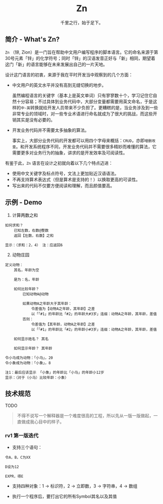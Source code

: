 <h1 align="center">Zn</h1>

<p align="center">千里之行，始于足下。</p>

## 简介 - What's Zn?

`Zn` （锌, Zion）是一门旨在帮助中文用户编写程序的脚本语言。它的命名来源于第30号元素「锌」的化学符号；同时「锌」的汉语发音正好与「新」相同，期望着这门「新」的语言能够在未来发展出自己的一片天地。

设计这门语言的初衷，来源于我在平时开发当中观察到的几个方面：

  - 中文用户的英文水平并没有高到无缝切换的地步。  
     
    虽然编程语言的关键字（基本上是英文单词）只有寥寥数十个，学习记住它自然十分容易；不过具体到业务代码中，大部分变量都需要用英文命名，于是这样的`中-英`转换就给开发人员带来不少负担了。更糟糕的是，当业务涉及到一些非常专业的领域时，对一些专业术语进行命名就成为了很大的挑战，而这些开销其实是没有必要的。

  - 开发业务代码并不需要太多抽象的算法。

    事实上，大部分业务代码的开发都可以用四个字母来概括：`CRUD`，亦即`增删改查`。和开发系统程序不同，开发业务代码并不需要很多精妙而难懂的算法，它需要更多对业务行为的抽象，讲求的是开发效率及可阅读性。

有鉴于此，`Zn` 语言在设计之初就向着以下几个特点迈进：

  - 使用中文关键字及标点符号，文法上更加贴近汉语语法。
  - 不再支持算术表达式（但是算术是支持的！）以换取更高的可读性。
  - 写出来的代码不仅要方便阅读和理解，而且颜值要高。

## 示例 - Demo

1. 计算两数之和
```zn
如何求和？
    已知左数，右数@整数
    返回【左数，右数】之和

显示：（求和：2，4） 注：应返回6
```

2. 动物庄园
```zn
定义动物：
    其名，年龄为空
    
    是为：名，年龄
    
    如何比较年龄？
        已知动物A@动物

        如果动物A之年龄大于其年龄：
            令差值为【动物A之年龄，其年龄】之差
            以「「#1」的年龄比「#2」的年龄大#3岁」连缀：动物A之年龄，其年龄，差值
        否则：
            令差值为【其年龄，动物A之年龄】之差
            以「「#1」的年龄比「#2」的年龄小#3岁」连缀：动物A之年龄，其年龄，差值
    
    如何显示姓名？ 其名

    如何显示年龄？ 其年龄

令小马成为动物：「小马」，20
令小象成为动物：「小象」，8

注1：最后应该显示 「小象」的年龄比「小马」的年龄小12岁
显示：（对于（小马）比较年龄：小象）
```

## 技术规范

TODO

> 不得不说写一个解释器是一个难度很高的工程，所以先从一版一版做起，一直做成我心目中的样子。

### rv1 第一版迭代

- 支持三个语句：

```
令A，B，C为XX

D设为12

EXPR，得E
```

- 支持四种对象：1 -> 标识符，2 -> 立即数，3 -> 字符串，4 -> 数组

- 执行一个程序后，要打出它的所有Symbol其名以及其值 
